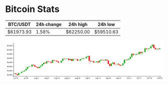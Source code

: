 # Bitcoin Stats

BTC/USDT|24h change|24h high|24h low|
|---|---|---|---|
|$61973.93|1.58%|$62250.00|$59510.63|

<img src="./chart.svg">
